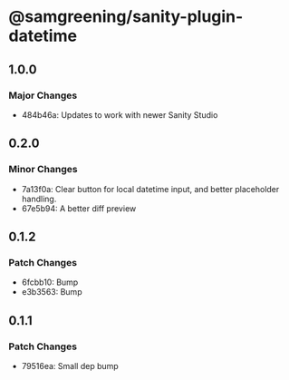 # @samgreening/sanity-plugin-datetime

## 1.0.0

### Major Changes

- 484b46a: Updates to work with newer Sanity Studio

## 0.2.0

### Minor Changes

- 7a13f0a: Clear button for local datetime input, and better placeholder handling.
- 67e5b94: A better diff preview

## 0.1.2

### Patch Changes

- 6fcbb10: Bump
- e3b3563: Bump

## 0.1.1

### Patch Changes

- 79516ea: Small dep bump
